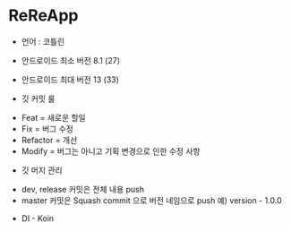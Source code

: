 # ReReApp

- 언어 : 코틀린

- 안드로이드 최소 버전 8.1 (27)

- 안드로이드 최대 버전 13 (33)

* 깃 커밋 룰
- Feat = 새로운 할일
- Fix = 버그 수정
- Refactor = 개선
- Modify = 버그는 아니고 기획 변경으로 인한 수정 사항

* 깃 머지 관리
- dev, release 커밋은 전체 내용 push
- master 커밋은 Squash commit 으로 버전 네임으로  push 예) version - 1.0.0 

* DI - Koin